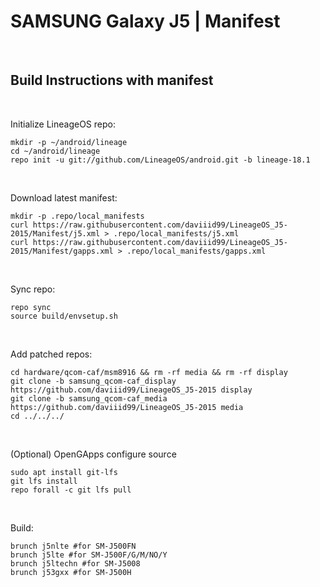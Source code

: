 # SAMSUNG Galaxy J5 | Manifest
<br/>

## Build Instructions with manifest
<br/>

Initialize LineageOS repo:
```
mkdir -p ~/android/lineage
cd ~/android/lineage
repo init -u git://github.com/LineageOS/android.git -b lineage-18.1
```
<br/>

Download latest manifest:
```
mkdir -p .repo/local_manifests
curl https://raw.githubusercontent.com/daviiid99/LineageOS_J5-2015/Manifest/j5.xml > .repo/local_manifests/j5.xml
curl https://raw.githubusercontent.com/daviiid99/LineageOS_J5-2015/Manifest/gapps.xml > .repo/local_manifests/gapps.xml
```
<br/>

Sync repo:
```
repo sync
source build/envsetup.sh
```
<br/>
 
 Add patched repos:
```
cd hardware/qcom-caf/msm8916 && rm -rf media && rm -rf display
git clone -b samsung_qcom-caf_display https://github.com/daviiid99/LineageOS_J5-2015 display
git clone -b samsung_qcom-caf_media https://github.com/daviiid99/LineageOS_J5-2015 media
cd ../../../
```
<br/>

(Optional) OpenGApps configure source
```
sudo apt install git-lfs
git lfs install
repo forall -c git lfs pull
```
<br/>

Build:
```
brunch j5nlte #for SM-J500FN
brunch j5lte #for SM-J500F/G/M/NO/Y
brunch j5ltechn #for SM-J5008
brunch j53gxx #for SM-J500H
```

<br/>
